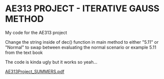 # AE313 PROJECT - ITERATIVE GAUSS METHOD
My code for the AE313 project

Change the string inside of dec() function in main method to either "5.11" or "Normal" to swap between evaluating the normal scenario or example 5.11 from the text book

The code is kinda ugly but it works so yeah...

[AE313Project_SUMMERS.pdf](https://github.com/user-attachments/files/17893021/AE313Project_SUMMERS.pdf)
